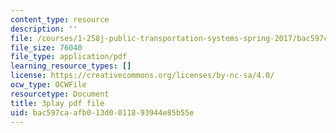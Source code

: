 ```yaml
---
content_type: resource
description: ''
file: /courses/1-258j-public-transportation-systems-spring-2017/bac597caafb013d0011893944e85b55e_wzB8Rhm3xCU.pdf
file_size: 76040
file_type: application/pdf
learning_resource_types: []
license: https://creativecommons.org/licenses/by-nc-sa/4.0/
ocw_type: OCWFile
resourcetype: Document
title: 3play pdf file
uid: bac597ca-afb0-13d0-0118-93944e85b55e
---
```

